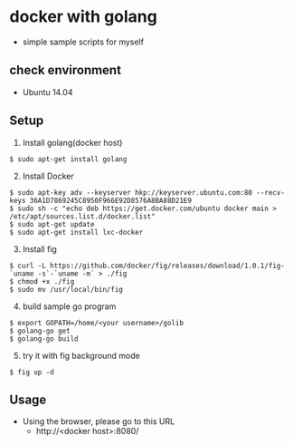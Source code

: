 # docker with golang

* simple sample scripts for myself

## check environment

* Ubuntu 14.04 

## Setup

1. Install golang(docker host)
```
$ sudo apt-get install golang
```
2. Install Docker
```
$ sudo apt-key adv --keyserver hkp://keyserver.ubuntu.com:80 --recv-keys 36A1D7869245C8950F966E92D8576A8BA88D21E9
$ sudo sh -c "echo deb https://get.docker.com/ubuntu docker main > /etc/apt/sources.list.d/docker.list"
$ sudo apt-get update
$ sudo apt-get install lxc-docker
```
3. Install fig
```
$ curl -L https://github.com/docker/fig/releases/download/1.0.1/fig-`uname -s`-`uname -m` > ./fig
$ chmod +x ./fig
$ sudo mv /usr/local/bin/fig
```
4. build sample go program
```
$ export GOPATH=/home/<your username>/golib
$ golang-go get
$ golang-go build
```
5. try it with fig background mode
```
$ fig up -d
```

## Usage

* Using the browser, please go to this URL
    * http://&lt;docker host&gt;:8080/
